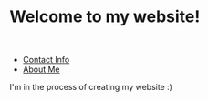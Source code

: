 <head>
  <img>
<a href ="https://i.sstatic.net/kx8MT.gif"></a>
  </img>
</head>
</head>
<body>
  <h1><strong>Welcome to my website!</strong></h1>
  <br />
  <ul>
    <li><a href="./contact.html">Contact Info</a></li>
    <li><a href="./aboutme.html">About Me</a></li>
  </ul>
  <p>I'm in the process of creating my website :)</p>
</body>
